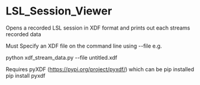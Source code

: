 # LSL_Session_Viewer
Opens a recorded LSL session in XDF format and prints out each streams recorded data

Must Specify an XDF file on the command line using --file <FILE> e.g.
  
  python xdf_stream_data.py --file untitled.xdf
  
  
Requires pyXDF (https://pypi.org/project/pyxdf/) which can be pip installed pip install pyxdf
